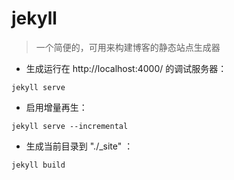# jekyll

> 一个简便的，可用来构建博客的静态站点生成器

- 生成运行在 http://localhost:4000/ 的调试服务器：

`jekyll serve`

- 启用增量再生：

`jekyll serve --incremental`

- 生成当前目录到 "./_site" ：

`jekyll build`

[#]: contributors: ([蔚然]，[jim.大团结]，[玉叶])